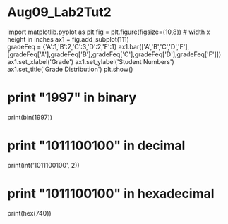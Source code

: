 # Aug09_Lab2Tut2

import matplotlib.pyplot as plt
fig = plt.figure(figsize=(10,8))    # width x height in inches
ax1 = fig.add_subplot(111)     
gradeFeq = {'A':1,'B':2,'C':3,'D':2,'F':1}
ax1.bar(['A','B','C','D','F'],
	[gradeFeq['A'],gradeFeq['B'],gradeFeq['C'],gradeFeq['D'],gradeFeq['F']])
ax1.set_xlabel('Grade')
ax1.set_ylabel('Student Numbers')
ax1.set_title('Grade Distribution')
plt.show()

# print "1997" in binary 
print(bin(1997))
# print "1011100100" in decimal
print(int('1011100100', 2))
# print "1011100100" in hexadecimal
print(hex(740))
